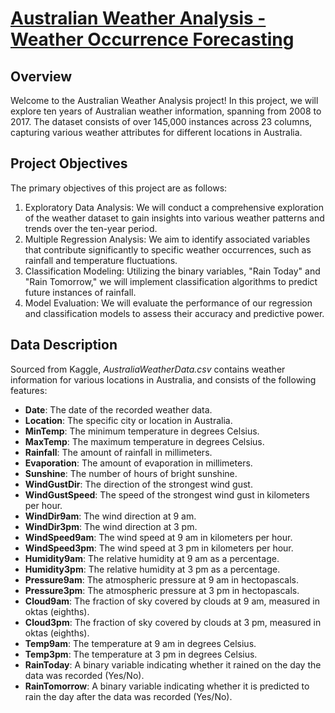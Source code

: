# [Australian Weather Analysis - Weather Occurrence Forecasting](file:///Users/ryanyuson/Downloads/GroupProject.html) 

## Overview
Welcome to the Australian Weather Analysis project! In this project, we will explore ten years of Australian weather information, spanning from 2008 to 2017. The dataset consists of over 145,000 instances across 23 columns, capturing various weather attributes for different locations in Australia.

## Project Objectives
The primary objectives of this project are as follows:

1. Exploratory Data Analysis: We will conduct a comprehensive exploration of the weather dataset to gain insights into various weather patterns and trends over the ten-year period.
2. Multiple Regression Analysis: We aim to identify associated variables that contribute significantly to specific weather occurrences, such as rainfall and temperature fluctuations.
3. Classification Modeling: Utilizing the binary variables, "Rain Today" and "Rain Tomorrow," we will implement classification algorithms to predict future instances of rainfall.
4. Model Evaluation: We will evaluate the performance of our regression and classification models to assess their accuracy and predictive power.

## Data Description
Sourced from Kaggle, _AustraliaWeatherData.csv_ contains weather information for various locations in Australia, and consists of the following features:
- **Date**: The date of the recorded weather data.
- **Location**: The specific city or location in Australia.
- **MinTemp**: The minimum temperature in degrees Celsius.
- **MaxTemp**: The maximum temperature in degrees Celsius.
- **Rainfall**: The amount of rainfall in millimeters.
- **Evaporation**: The amount of evaporation in millimeters.
- **Sunshine**: The number of hours of bright sunshine.
- **WindGustDir**: The direction of the strongest wind gust.
- **WindGustSpeed**: The speed of the strongest wind gust in kilometers per hour.
- **WindDir9am**: The wind direction at 9 am.
- **WindDir3pm**: The wind direction at 3 pm.
- **WindSpeed9am**: The wind speed at 9 am in kilometers per hour.
- **WindSpeed3pm**: The wind speed at 3 pm in kilometers per hour.
- **Humidity9am**: The relative humidity at 9 am as a percentage.
- **Humidity3pm**: The relative humidity at 3 pm as a percentage.
- **Pressure9am**: The atmospheric pressure at 9 am in hectopascals.
- **Pressure3pm**: The atmospheric pressure at 3 pm in hectopascals.
- **Cloud9am**: The fraction of sky covered by clouds at 9 am, measured in oktas (eighths).
- **Cloud3pm**: The fraction of sky covered by clouds at 3 pm, measured in oktas (eighths).
- **Temp9am**: The temperature at 9 am in degrees Celsius.
- **Temp3pm**: The temperature at 3 pm in degrees Celsius.
- **RainToday**: A binary variable indicating whether it rained on the day the data was recorded (Yes/No).
- **RainTomorrow**: A binary variable indicating whether it is predicted to rain the day after the data was recorded (Yes/No).
